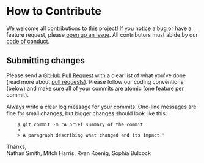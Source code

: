 # How to Contribute

We welcome all contributions to this project! If you notice a bug or have a feature request, please [open up an issue](https://github.com/ubco-mds-2020-labs/dashboard-project-group14/issues). All contributors must abide by our [code of conduct](https://github.com/ubco-mds-2020-labs/dashboard-project-group14/blob/main/CODE_OF_CONDUCT.md).

## Submitting changes

Please send a [GitHub Pull Request](https://github.com/ubco-mds-2020-labs/dashboard-project-group14/pull/new/main) with a clear list of what you've done (read more about [pull requests](https://docs.github.com/en/github/collaborating-with-issues-and-pull-requests/about-pull-requests)). Please follow our coding conventions (below) and make sure all of your commits are atomic (one feature per commit).

Always write a clear log message for your commits. One-line messages are fine for small changes, but bigger changes should look like this:
```
    $ git commit -m "A brief summary of the commit
    > 
    > A paragraph describing what changed and its impact."
```

Thanks,  
Nathan Smith, Mitch Harris, Ryan Koenig, Sophia Bulcock